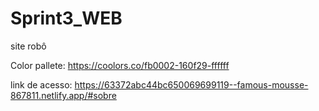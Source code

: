 # Sprint3_WEB
 site robô

Color pallete: https://coolors.co/fb0002-160f29-ffffff

link de acesso: https://63372abc44bc650069699119--famous-mousse-867811.netlify.app/#sobre
